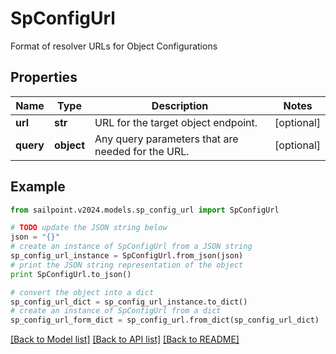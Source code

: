 # SpConfigUrl

Format of resolver URLs for Object Configurations

## Properties

Name | Type | Description | Notes
------------ | ------------- | ------------- | -------------
**url** | **str** | URL for the target object endpoint. | [optional] 
**query** | **object** | Any query parameters that are needed for the URL. | [optional] 

## Example

```python
from sailpoint.v2024.models.sp_config_url import SpConfigUrl

# TODO update the JSON string below
json = "{}"
# create an instance of SpConfigUrl from a JSON string
sp_config_url_instance = SpConfigUrl.from_json(json)
# print the JSON string representation of the object
print SpConfigUrl.to_json()

# convert the object into a dict
sp_config_url_dict = sp_config_url_instance.to_dict()
# create an instance of SpConfigUrl from a dict
sp_config_url_form_dict = sp_config_url.from_dict(sp_config_url_dict)
```
[[Back to Model list]](../README.md#documentation-for-models) [[Back to API list]](../README.md#documentation-for-api-endpoints) [[Back to README]](../README.md)


